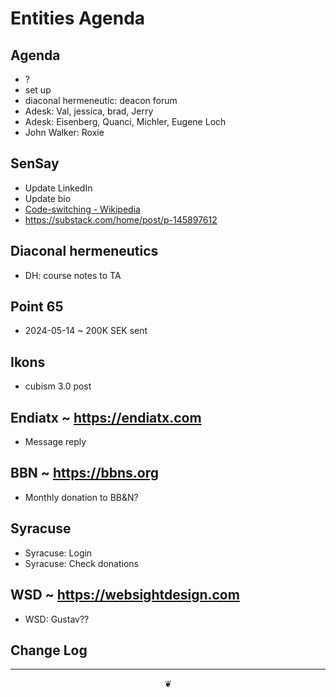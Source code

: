 # Entities Agenda

## Agenda

* ?
* set up&nbsp;
* diaconal hermeneutic: deacon forum
* Adesk: Val, jessica, brad, Jerry
* Adesk: Eisenberg, Quanci, Michler, Eugene Loch
* John Walker: Roxie

## SenSay

* Update LinkedIn
* Update bio
* <a href="https://en.wikipedia.org/wiki/Code-switching">Code-switching - Wikipedia</a>
* <a href="https://substack.com/home/post/p-145897612">https://substack.com/home/post/p-145897612</a>

## Diaconal hermeneutics

* DH: course notes to TA

## Point 65

* 2024-05-14 ~ 200K SEK sent

## Ikons

* cubism 3.0 post

## Endiatx ~ <a href="https://endiatx.com">https://endiatx.com</a>

* Message reply

## BBN ~ <a href="https://bbns.org">https://bbns.org</a>

* Monthly donation to BB&amp;N?



## Syracuse

* Syracuse: Login
* Syracuse: Check donations

## WSD ~ <a href="https://websightdesign.com">https://websightdesign.com</a>

* WSD: Gustav??

## Change Log

***

<center title="hello!"><a href="javascript:main.window.scrollTo(0,0);" style="text-decoration:none;">❦</a></center>